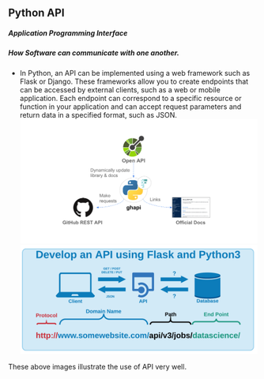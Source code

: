 ## Python API
#####  Application Programming Interface
##### How Software can communicate with one another.


- In Python, an API can be implemented using a web framework such as Flask or Django. These frameworks allow you to create endpoints that can be accessed by external clients, such as a web or mobile application. Each endpoint can correspond to a specific resource or function in your application and can accept request parameters and return data in a specified format, such as JSON.
![img.png](img.png)
![img_1.png](img_1.png)

These above images illustrate the use of API very well.